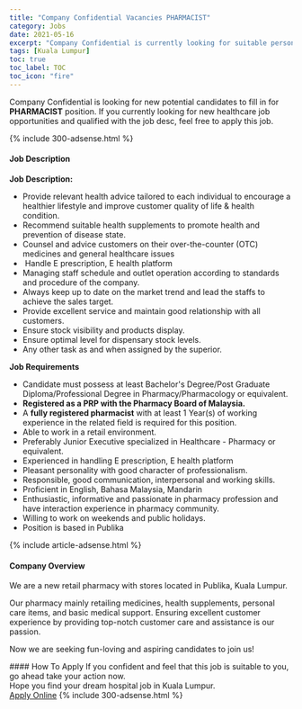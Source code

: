 ```yaml
---
title: "Company Confidential Vacancies PHARMACIST" 
category: Jobs 
date: 2021-05-16 
excerpt: "Company Confidential is currently looking for suitable person to fill in the PHARMACIST which positioned at Kuala Lumpur" 
tags: [Kuala Lumpur] 
toc: true 
toc_label: TOC 
toc_icon: "fire" 
--- 
```


<p>Company Confidential is looking for new potential candidates to fill in for <b>PHARMACIST</b> position. If you currently looking for new healthcare job opportunities and qualified with the job desc, feel free to apply this job.
</p>{% include 300-adsense.html %} 
<div><div><h4>Job Description</h4></div><div><div><span><div><p><strong>Job Description:</strong></p><ul><li><span>Provide relevant health advice tailored to each individual to encourage a healthier lifestyle and improve customer quality of life &amp; health condition.</span></li><li><span>Recommend suitable health supplements to promote health and prevention of disease state.</span></li><li><span>Counsel and advice customers on their over-the-counter (OTC) medicines and general healthcare issues</span></li><li><span>&#160;Handle E prescription, E health platform</span></li><li><span>Managing staff schedule and outlet operation according to standards and procedure of the company.</span></li><li><span>Always keep up to date on the market trend and lead the staffs to achieve the sales target.</span></li><li><span>Provide excellent service and maintain good relationship with all customers.</span></li><li><span>Ensure stock visibility and products display.</span></li><li><span>Ensure optimal level for dispensary stock levels.</span></li><li><span>Any other task as and when assigned by the superior.</span></li></ul><p><strong>Job Requirements</strong></p><ul><li><span>Candidate must possess at least Bachelor's Degree/Post Graduate Diploma/Professional Degree in Pharmacy/Pharmacology or equivalent.</span></li><li><strong>Registered as a PRP with the Pharmacy Board of Malaysia.</strong></li><li><span>A </span><strong>fully registered pharmacist</strong><span> with at least 1&#160;Year(s) of working experience in the related field is required for this position.</span></li><li><span>Able to work in a retail environment.</span></li><li><span>Preferably Junior Executive specialized in Healthcare - Pharmacy or equivalent.</span></li><li><span>Experienced in handling E prescription, E health platform</span></li><li><span>Pleasant personality with good character of professionalism.</span></li><li><span>Responsible, good communication, interpersonal and working skills.</span></li><li><span>Proficient in English, Bahasa Malaysia, Mandarin</span></li><li><span>Enthusiastic, informative and passionate in pharmacy profession and have interaction experience in pharmacy community.</span></li><li><span>Willing to work on weekends and public holidays.</span></li><li><span>Position is based in Publika</span></li></ul></div></span></div></div></div> 
{% include article-adsense.html %} 
<div><div><h4>Company Overview</h4></div><div><div><span><div><p><span>We are a new retail pharmacy with stores located in Publika, Kuala Lumpur. </span></p><p><span>Our pharmacy mainly retailing medicines, health supplements, personal care items, and basic medical support. Ensuring excellent customer experience by providing top-notch customer care and assistance is our passion.</span></p><p>Now we are seeking <span>fun-loving and </span>aspiring&#160;candidates to join us!</p></div></span></div></div></div> 
#### How To Apply 
If you confident and feel that this job is suitable to you, go ahead take your action now. <br/> 
Hope you find your dream hospital job in Kuala Lumpur. <br/> 
<a href="https://www.jobstreet.com.my/en/job/pharmacist-4566941?jobId=jobstreet-my-job-4566941" class="btn btn--warning" target="_blank" rel="nofollow noopenner">Apply Online</a> 
{% include 300-adsense.html %} 